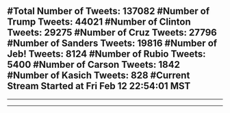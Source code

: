 #Total Number of Tweets: 137082 
#Number of Trump Tweets: 44021
#Number of Clinton Tweets: 29275
#Number of Cruz Tweets: 27796
#Number of Sanders Tweets: 19816
#Number of Jeb! Tweets: 8124
#Number of Rubio Tweets: 5400
#Number of Carson Tweets: 1842
#Number of Kasich Tweets: 828
#Current Stream Started at Fri Feb 12 22:54:01 MST
---
---
---
